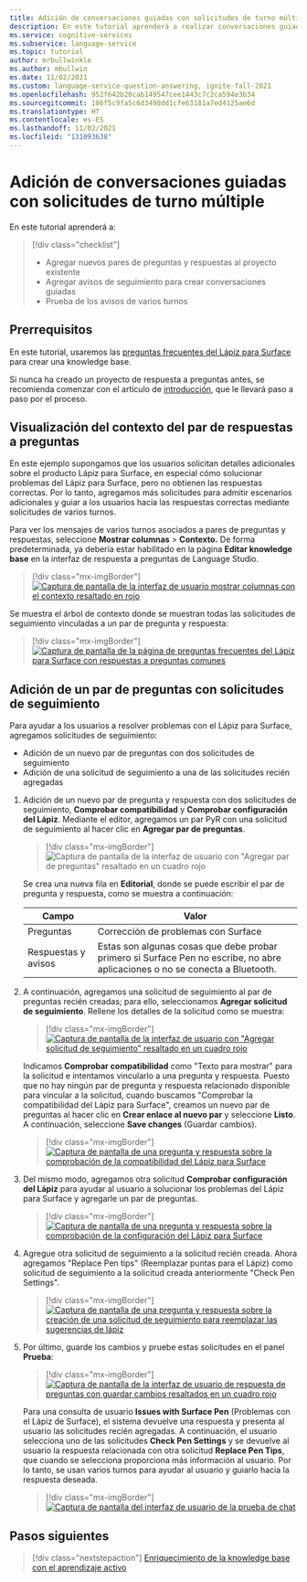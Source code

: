```yaml
---
title: Adición de conversaciones guiadas con solicitudes de turno múltiple
description: En este tutorial aprenderá a realizar conversaciones guiadas con solicitudes de varios turnos.
ms.service: cognitive-services
ms.subservice: language-service
ms.topic: tutorial
author: mrbullwinkle
ms.author: mbullwin
ms.date: 11/02/2021
ms.custom: language-service-question-answering, ignite-fall-2021
ms.openlocfilehash: 952f642b20cab149547cee1443c7c2ca594e3b34
ms.sourcegitcommit: 106f5c9fa5c6d3498dd1cfe63181a7ed4125ae6d
ms.translationtype: HT
ms.contentlocale: es-ES
ms.lasthandoff: 11/02/2021
ms.locfileid: "131093638"
---
```

# <a name="add-guided-conversations-with-multi-turn-prompts"></a>Adición de conversaciones guiadas con solicitudes de turno múltiple

En este tutorial aprenderá a:

> [!div class="checklist"]
> * Agregar nuevos pares de preguntas y respuestas al proyecto existente
> * Agregar avisos de seguimiento para crear conversaciones guiadas
> * Prueba de los avisos de varios turnos

## <a name="prerequisites"></a>Prerrequisitos

 En este tutorial, usaremos las [preguntas frecuentes del Lápiz para Surface](https://support.microsoft.com/surface/how-to-use-your-surface-pen-8a403519-cd1f-15b2-c9df-faa5aa924e98) para crear una knowledge base.

Si nunca ha creado un proyecto de respuesta a preguntas antes, se recomienda comenzar con el artículo de [introducción](../how-to/create-test-deploy.md), que le llevará paso a paso por el proceso.

## <a name="view-question-answer-pair-context"></a>Visualización del contexto del par de respuestas a preguntas

En este ejemplo supongamos que los usuarios solicitan detalles adicionales sobre el producto Lápiz para Surface, en especial cómo solucionar problemas del Lápiz para Surface, pero no obtienen las respuestas correctas. Por lo tanto, agregamos más solicitudes para admitir escenarios adicionales y guiar a los usuarios hacia las respuestas correctas mediante solicitudes de varios turnos.

Para ver los mensajes de varios turnos asociados a pares de preguntas y respuestas, seleccione **Mostrar columnas** > **Contexto.** De forma predeterminada, ya debería estar habilitado en la página **Editar knowledge base** en la interfaz de respuesta a preguntas de Language Studio.

> [!div class="mx-imgBorder"]
> [ ![Captura de pantalla de la interfaz de usuario mostrar columnas con el contexto resaltado en rojo]( ../media/guided-conversations/context.png) ]( ../media/guided-conversations/context.png#lightbox)

Se muestra el árbol de contexto donde se muestran todas las solicitudes de seguimiento vinculadas a un par de pregunta y respuesta: 

> [!div class="mx-imgBorder"]
> [ ![Captura de pantalla de la página de preguntas frecuentes del Lápiz para Surface con respuestas a preguntas comunes]( ../media/guided-conversations/surface-source.png) ]( ../media/guided-conversations/surface-source.png#lightbox)

## <a name="add-question-pair-with-follow-up-prompts"></a>Adición de un par de preguntas con solicitudes de seguimiento

Para ayudar a los usuarios a resolver problemas con el Lápiz para Surface, agregamos solicitudes de seguimiento:

- Adición de un nuevo par de preguntas con dos solicitudes de seguimiento
- Adición de una solicitud de seguimiento a una de las solicitudes recién agregadas

1. Adición de un nuevo par de pregunta y respuesta con dos solicitudes de seguimiento, **Comprobar compatibilidad** y **Comprobar configuración del Lápiz**. Mediante el editor, agregamos un par PyR con una solicitud de seguimiento al hacer clic en **Agregar par de preguntas**.

    > [!div class="mx-imgBorder"]
    > ![Captura de pantalla de la interfaz de usuario con "Agregar par de preguntas" resaltado en un cuadro rojo]( ../media/guided-conversations/add-question.png)
    
    Se crea una nueva fila en **Editorial**, donde se puede escribir el par de pregunta y respuesta, como se muestra a continuación:
    
    |Campo|Valor|
    |-----|----|
    |Preguntas | Corrección de problemas con Surface |
    |Respuestas y avisos | Estas son algunas cosas que debe probar primero si Surface Pen no escribe, no abre aplicaciones o no se conecta a Bluetooth.|
    
2. A continuación, agregamos una solicitud de seguimiento al par de preguntas recién creadas; para ello, seleccionamos **Agregar solicitud de seguimiento**. Rellene los detalles de la solicitud como se muestra:
    
    > [!div class="mx-imgBorder"]
    > [ ![Captura de pantalla de la interfaz de usuario con "Agregar solicitud de seguimiento" resaltado en un cuadro rojo]( ../media/guided-conversations/add-prompts.png) ]( ../media/guided-conversations/add-prompts.png#lightbox)
    
    Indicamos **Comprobar compatibilidad** como "Texto para mostrar" para la solicitud e intentamos vincularlo a una pregunta y respuesta. Puesto que no hay ningún par de pregunta y respuesta relacionado disponible para vincular a la solicitud, cuando buscamos "Comprobar la compatibilidad del Lápiz para Surface", creamos un nuevo par de preguntas al hacer clic en **Crear enlace al nuevo par** y seleccione **Listo**. A continuación, seleccione **Save changes** (Guardar cambios).
    
    > [!div class="mx-imgBorder"]
    > [ ![Captura de pantalla de una pregunta y respuesta sobre la comprobación de la compatibilidad del Lápiz para Surface]( ../media/guided-conversations/compatability-check.png) ]( ../media/guided-conversations/compatability-check.png#lightbox)
    
3. Del mismo modo, agregamos otra solicitud **Comprobar configuración del Lápiz** para ayudar al usuario a solucionar los problemas del Lápiz para Surface y agregarle un par de preguntas.
    
    > [!div class="mx-imgBorder"]
    > [ ![Captura de pantalla de una pregunta y respuesta sobre la comprobación de la configuración del Lápiz para Surface]( ../media/guided-conversations/pen-settings.png) ]( ../media/guided-conversations/check-pen-settings.png#lightbox)

4. Agregue otra solicitud de seguimiento a la solicitud recién creada. Ahora agregamos "Replace Pen tips" (Reemplazar puntas para el Lápiz) como solicitud de seguimiento a la solicitud creada anteriormente "Check Pen Settings".

    > [!div class="mx-imgBorder"]
    > [ ![Captura de pantalla de una pregunta y respuesta sobre la creación de una solicitud de seguimiento para reemplazar las sugerencias de lápiz]( ../media/guided-conversations/replace-pen.png) ]( ../media/guided-conversations/replace-pen.png#lightbox)
    
5. Por último, guarde los cambios y pruebe estas solicitudes en el panel **Prueba**:
    
    > [!div class="mx-imgBorder"]
    > [ ![Captura de pantalla de la interfaz de usuario de respuesta de preguntas con guardar cambios resaltados en un cuadro rojo]( ../media/guided-conversations/save-changes.png) ]( ../media/guided-conversations/save-changes.png#lightbox)
    
    Para una consulta de usuario **Issues with Surface Pen** (Problemas con el Lápiz de Surface), el sistema devuelve una respuesta y presenta al usuario las solicitudes recién agregadas. A continuación, el usuario selecciona uno de las solicitudes **Check Pen Settings** y se devuelve al usuario la respuesta relacionada con otra solicitud **Replace Pen Tips**, que cuando se selecciona proporciona más información al usuario. Por lo tanto, se usan varios turnos para ayudar al usuario y guiarlo hacia la respuesta deseada.
    
    > [!div class="mx-imgBorder"]
    > [ ![Captura de pantalla del interfaz de usuario de la prueba de chat]( ../media/guided-conversations/test.png) ]( ../media/guided-conversations/test.png#lightbox)

## <a name="next-steps"></a>Pasos siguientes

> [!div class="nextstepaction"]
> [Enriquecimiento de la knowledge base con el aprendizaje activo](active-learning.md)
